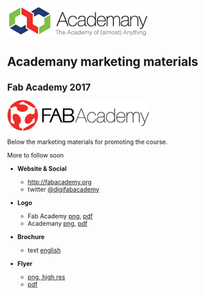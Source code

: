 

![png](./fabacademy2017/logo/academany_small.png)

# Academany marketing materials

## Fab Academy 2017

![png](./fabacademy2017/logo/fabacademy_small.png)

Below the marketing materials for promoting the course.

More to follow soon

- **Website & Social**
  - http://fabacademy.org
  - twitter [@digifabacademy](https://twitter.com/digifabacademy)

- **Logo**
  - Fab Academy [png](./fabacademy2017/logo/fabacademy.png), [pdf](./fabacademy2017/logo/fabacademy.pdf)
  - Academany [png](./fabacademy2017/logo/academany.png), [pdf](./fabacademy2017/logo/academany.pdf)

- **Brochure**
  - text [english](./fabacademy2017/brochure/index.md)

- **Flyer**
  - [png, high res](./fabacademy2017/flyer/flyer.png)
  - [pdf](./fabacademy2017/flyer/flyer.pdf)
